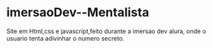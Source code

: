 # imersaoDev--Mentalista
Site em Html,css e javascript,feito durante a imersao dev alura, onde o usuario tenta adivinhar o numero secreto.

